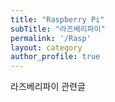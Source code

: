 ```yaml
---
title: "Raspberry Pi"
subTitle: "라즈베리파이"
permalink: '/Rasp'
layout: category
author_profile: true
---
```


라즈베리파이 관련글
